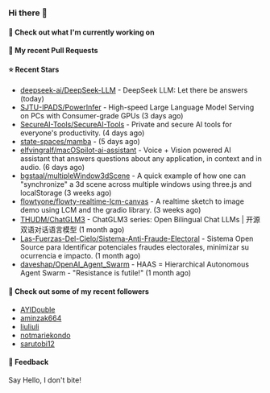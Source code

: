 ### Hi there 👋

#### 👷 Check out what I'm currently working on

#### 🔨 My recent Pull Requests


#### ⭐ Recent Stars

- [deepseek-ai/DeepSeek-LLM](https://github.com/deepseek-ai/DeepSeek-LLM) - DeepSeek LLM: Let there be answers (today)
- [SJTU-IPADS/PowerInfer](https://github.com/SJTU-IPADS/PowerInfer) - High-speed Large Language Model Serving on PCs with Consumer-grade GPUs (3 days ago)
- [SecureAI-Tools/SecureAI-Tools](https://github.com/SecureAI-Tools/SecureAI-Tools) - Private and secure AI tools for everyone&#39;s productivity. (4 days ago)
- [state-spaces/mamba](https://github.com/state-spaces/mamba) -  (5 days ago)
- [elfvingralf/macOSpilot-ai-assistant](https://github.com/elfvingralf/macOSpilot-ai-assistant) - Voice &#43; Vision powered AI assistant that answers questions about any application, in context and in audio. (6 days ago)
- [bgstaal/multipleWindow3dScene](https://github.com/bgstaal/multipleWindow3dScene) - A quick example of how one can &#34;synchronize&#34; a 3d scene across multiple windows using three.js and localStorage (3 weeks ago)
- [flowtyone/flowty-realtime-lcm-canvas](https://github.com/flowtyone/flowty-realtime-lcm-canvas) - A realtime sketch to image demo using LCM and the gradio library.  (3 weeks ago)
- [THUDM/ChatGLM3](https://github.com/THUDM/ChatGLM3) - ChatGLM3 series: Open Bilingual Chat LLMs | 开源双语对话语言模型 (1 month ago)
- [Las-Fuerzas-Del-Cielo/Sistema-Anti-Fraude-Electoral](https://github.com/Las-Fuerzas-Del-Cielo/Sistema-Anti-Fraude-Electoral) - Sistema Open Source para Identificar potenciales fraudes electorales, minimizar su ocurrencia e impacto. (1 month ago)
- [daveshap/OpenAI_Agent_Swarm](https://github.com/daveshap/OpenAI_Agent_Swarm) - HAAS = Hierarchical Autonomous Agent Swarm - &#34;Resistance is futile!&#34; (1 month ago)

#### 👯 Check out some of my recent followers

- [AYIDouble](https://github.com/AYIDouble)
- [aminzak664](https://github.com/aminzak664)
- [liuliuli](https://github.com/liuliuli)
- [notmariekondo](https://github.com/notmariekondo)
- [sarutobi12](https://github.com/sarutobi12)

#### 💬 Feedback

Say Hello, I don't bite!